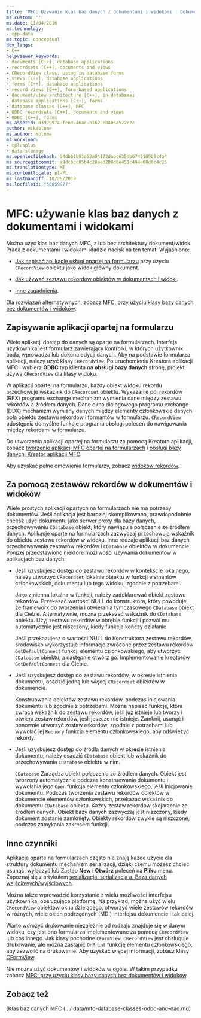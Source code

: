 ```yaml
---
title: 'MFC: Używanie klas baz danych z dokumentami i widokami | Dokumentacja firmy Microsoft'
ms.custom: ''
ms.date: 11/04/2016
ms.technology:
- cpp-data
ms.topic: conceptual
dev_langs:
- C++
helpviewer_keywords:
- documents [C++], database applications
- recordsets [C++], documents and views
- CRecordView class, using in database forms
- views [C++], database applications
- forms [C++], database applications
- record views [C++], form-based applications
- document/view architecture [C++], in databases
- database applications [C++], forms
- database classes [C++], MFC
- ODBC recordsets [C++], documents and views
- ODBC [C++], forms
ms.assetid: 83979974-fc63-46ac-b162-e8403a572e2c
author: mikeblome
ms.author: mblome
ms.workload:
- cplusplus
- data-storage
ms.openlocfilehash: 94dbb1b91d52a84172dabc635db6745109b8c4a4
ms.sourcegitcommit: a9dcbcc85b4c28eed280d8e451c494a00d8c4c25
ms.translationtype: MT
ms.contentlocale: pl-PL
ms.lasthandoff: 10/25/2018
ms.locfileid: "50059977"
---
```

# <a name="mfc-using-database-classes-with-documents-and-views"></a>MFC: używanie klas baz danych z dokumentami i widokami

Można użyć klas baz danych MFC, z lub bez architektury dokument/widok. Praca z dokumentami i widokami kładzie nacisk na ten temat. Wyjaśniono:

- [Jak napisać aplikację usługi opartej na formularzu](#_core_writing_a_form.2d.based_application) przy użyciu `CRecordView` obiektu jako widok główny dokument.

- [Jak używać zestawu rekordów obiektów w dokumentach i widoki](#_core_using_recordsets_in_documents_and_views).

- [Inne zagadnienia](#_core_other_factors).

Dla rozwiązań alternatywnych, zobacz [MFC: przy użyciu klasy bazy danych bez dokumentów i widoków](../data/mfc-using-database-classes-without-documents-and-views.md).

##  <a name="_core_writing_a_form.2d.based_application"></a> Zapisywanie aplikacji opartej na formularzu

Wiele aplikacji dostęp do danych są oparte na formularzach. Interfejs użytkownika jest formularz zawierający kontrolki, w których użytkownik bada, wprowadza lub dokona edycji danych. Aby na podstawie formularza aplikacji, należy użyć klasy `CRecordView`. Po uruchomieniu Kreatora aplikacji MFC i wybierz **ODBC** typ klienta na **obsługi bazy danych** stronę, projekt używa `CRecordView` dla klasy widoku.

W aplikacji opartej na formularzu, każdy obiekt widoku rekordu przechowuje wskaźnik do `CRecordset` obiektu. Wykazanie pól rekordów (RFX) programu exchange mechanizm wymienia dane między zestawu rekordów a źródłem danych. Dane okna dialogowego programu exchange (DDX) mechanizm wymiany danych między elementy członkowskie danych pola obiektu zestawu rekordów i formantów w formularzu. `CRecordView` udostępnia domyślne funkcje programu obsługi poleceń do nawigowania między rekordami w formularzu.

Do utworzenia aplikacji opartej na formularzu za pomocą Kreatora aplikacji, zobacz [tworzenie aplikacji MFC opartej na formularzach](../mfc/reference/creating-a-forms-based-mfc-application.md) i [obsługi bazy danych, Kreator aplikacji MFC](../mfc/reference/database-support-mfc-application-wizard.md).

Aby uzyskać pełne omówienie formularzy, zobacz [widoków rekordów](../data/record-views-mfc-data-access.md).

##  <a name="_core_using_recordsets_in_documents_and_views"></a> Za pomocą zestawów rekordów w dokumentów i widoków

Wiele prostych aplikacji opartych na formularzach nie ma potrzeby dokumentów. Jeśli aplikacja jest bardziej skomplikowana, prawdopodobnie chcesz użyć dokumentu jako serwer proxy dla bazy danych, przechowywaniu `CDatabase` obiekt, który nawiązuje połączenie ze źródłem danych. Aplikacje oparte na formularzach zazwyczaj przechowują wskaźnik do obiektu zestawu rekordów w widoku. Inne rodzaje aplikacji baz danych przechowywania zestawów rekordów i `CDatabase` obiektów w dokumencie. Poniżej przedstawiono niektóre możliwości używania dokumentów w aplikacjach baz danych:

- Jeśli uzyskujesz dostęp do zestawu rekordów w kontekście lokalnego, należy utworzyć `CRecordset` lokalnie obiektu w funkcji elementów członkowskich, dokumentu lub tego widoku, zgodnie z potrzebami.

   Jako zmienna lokalna w funkcji, należy zadeklarować obiekt zestawu rekordów. Przekazać wartości NULL do konstruktora, który powoduje, że framework do tworzenia i otwierania tymczasowego `CDatabase` obiekt dla Ciebie. Alternatywnie, można przekazać wskaźnik do `CDatabase` obiektu. Użyj zestawu rekordów w obrębie funkcji i pozwól mu automatycznie jest niszczony, kiedy funkcja kończy działanie.

   Jeśli przekazujesz o wartości NULL do Konstruktora zestawu rekordów, środowisko wykorzystuje informacje zwrócone przez zestawu rekordów `GetDefaultConnect` funkcji elementu członkowskiego, aby utworzyć `CDatabase` obiektu, a następnie otwórz go. Implementowanie kreatorów `GetDefaultConnect` dla Ciebie.

- Jeśli uzyskujesz dostęp do zestawu rekordów, w okresie istnienia dokumentu, osadzić jedną lub więcej `CRecordset` obiektów w dokumencie.

   Konstruowania obiektów zestawu rekordów, podczas inicjowania dokumentu lub zgodnie z potrzebami. Można napisać funkcję, która zwraca wskaźnik do zestawu rekordów, jeśli już istnieje lub tworzy i otwiera zestaw rekordów, jeśli jeszcze nie istnieje. Zamknij, usunąć i ponownie utworzyć zestaw rekordów, zgodnie z potrzebami lub wywołać jej `Requery` funkcja elementu członkowskiego, aby odświeżyć rekordy.

- Jeśli uzyskujesz dostęp do źródła danych w okresie istnienia dokumentu, należy osadzić `CDatabase` obiekt lub wskaźnik do przechowywania `CDatabase` obiektu w nim.

   `CDatabase` Zarządza obiekt połączenia ze źródłem danych. Obiekt jest tworzony automatycznie podczas konstruowania dokumentu i wywołania jego `Open` funkcja elementu członkowskiego, jeśli Inicjowanie dokumentu. Podczas tworzenia zestawu rekordów obiektów w dokumencie elementów członkowskich, przekazać wskaźnik do dokumentu `CDatabase` obiektu. Każdy zestaw rekordów skojarzenie ze źródłem danych. Obiekt bazy danych zazwyczaj jest niszczony, kiedy dokument zostanie zamknięty. Obiekty rekordów zwykle są niszczone, podczas zamykania zakresem funkcji.

##  <a name="_core_other_factors"></a> Inne czynniki

Aplikacje oparte na formularzach często nie znają każde użycie dla struktury dokumentu mechanizm serializacji, dzięki czemu możesz chcieć usunąć, wyłączyć lub Zastąp **New** i **Otwórz** poleceń na **Pliku** menu. Zapoznaj się z artykułem [serializacja: serializacja a. Baza danych wejściowych/wyjściowych](../mfc/serialization-serialization-vs-database-input-output.md).

Można także wprowadzić korzystanie z wielu możliwości interfejsu użytkownika, obsługujące platformę. Na przykład, można użyć wielu `CRecordView` obiektów okna dzielącego, otworzyć wiele zestawów rekordów w różnych, wiele okien podrzędnych (MDI) interfejsu dokumencie i tak dalej.

Warto wdrożyć drukowanie niezależnie od rodzaju znajduje się w danym widoku, czy jest ono formularza implementowane za pomocą `CRecordView` lub coś innego. Jak klasy pochodne `CFormView`, `CRecordView` jest obsługuje drukowanie, ale można zastąpić `OnPrint` funkcję elementu członkowskiego, aby zezwolić na drukowanie. Aby uzyskać więcej informacji, zobacz klasy [CFormView](../mfc/reference/cformview-class.md).

Nie można użyć dokumentów i widoków w ogóle. W takim przypadku zobacz [MFC: przy użyciu klasy bazy danych bez dokumentów i widoków](../data/mfc-using-database-classes-without-documents-and-views.md).

## <a name="see-also"></a>Zobacz też

[Klas baz danych MFC (.. / data/mfc-database-classes-odbc-and-dao.md)